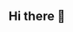 ## Hi there 👋

<!--
**radheshyamks/radheshyamks** is a ✨ _special_ ✨ repository because its `README.md` (this file) appears on your GitHub profile.

Here are some ideas to get you started:

- 🔭 I’m currently working Cpp ...
- 🌱 I’m currently learning C, Cpp and Python...
- 👯 I’m looking to collaborate on C, Cpp an dPython projects...
- 🤔 I’m looking for help with ...
- 💬 Ask me about C, Cpp and Python...
- 📫 How to reach me: radheshyamnsing0@gmail.com...
- 😄 Pronouns: Mr.
- ⚡ Fun fact: The first job you wanted when you were a little kid ...
-->
